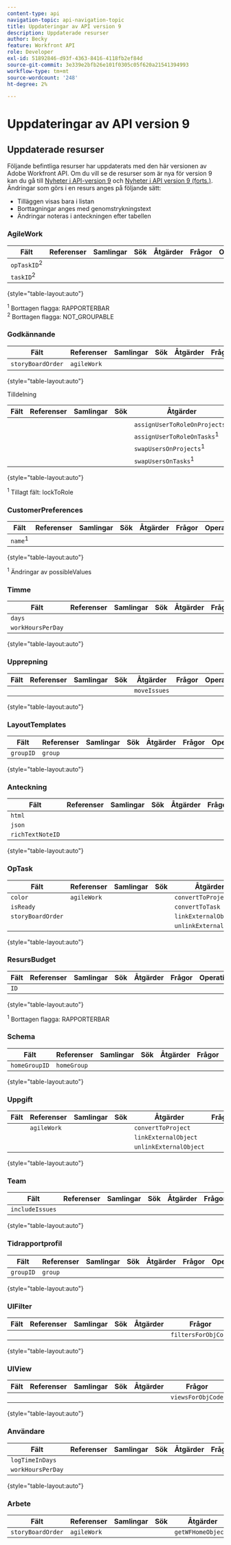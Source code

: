 ```yaml
---
content-type: api
navigation-topic: api-navigation-topic
title: Uppdateringar av API version 9
description: Uppdaterade resurser
author: Becky
feature: Workfront API
role: Developer
exl-id: 51892846-d93f-4363-8416-4118fb2ef84d
source-git-commit: 3e339e2bfb26e101f0305c05f620a21541394993
workflow-type: tm+mt
source-wordcount: '248'
ht-degree: 2%

---
```


# Uppdateringar av API version 9

## Uppdaterade resurser

Följande befintliga resurser har uppdaterats med den här versionen av Adobe Workfront API. Om du vill se de resurser som är nya för version 9 kan du gå till [Nyheter i API-version 9](../../wf-api/api/new-api-version-9.md) och [Nyheter i API version 9 (forts.)](../../wf-api/api/new-api-version-9-continue.md). Ändringar som görs i en resurs anges på följande sätt:

* Tilläggen visas bara i listan
* Borttagningar anges med genomstrykningstext
* Ändringar noteras i anteckningen efter tabellen

### AgileWork

| Fält | Referenser | Samlingar | Sök | Åtgärder | Frågor | Operationer |
|---|---|---|---|---|---|---|
| `opTaskID`<sup>2</sup> |  |   |  |   |   |  |
| `taskID`<sup>2</sup> |   |   |  |  |  |  |

{style="table-layout:auto"}

<sup>1</sup> Borttagen flagga: RAPPORTERBAR\
<sup>2</sup> Borttagen flagga: NOT_GROUPABLE

### Godkännande

| Fält | Referenser | Samlingar | Sök | Åtgärder | Frågor | Operationer |
|---|---|---|---|---|---|---|
| `storyBoardOrder` | `agileWork` |   |   |   |   |   |

{style="table-layout:auto"}

Tilldelning

| Fält | Referenser | Samlingar | Sök | Åtgärder | Frågor | Operationer |
|---|---|---|---|---|---|---|
| |   |  |  | `assignUserToRoleOnProjects`<sup>1</sup> |   |   |
|   |   |   |   | `assignUserToRoleOnTasks`<sup>1</sup> |   |   |
|   |   |   |   | `swapUsersOnProjects`<sup>1</sup> |   |   |
|   |   |   |   | `swapUsersOnTasks`<sup>1</sup> |   |   |

{style="table-layout:auto"}

<sup>1</sup> Tillagt fält: lockToRole

### CustomerPreferences

| Fält | Referenser | Samlingar | Sök | Åtgärder | Frågor | Operationer |
|---|---|---|---|---|---|---|
| `name`<sup>1</sup> |   |   |   |   |   |   |

{style="table-layout:auto"}

<sup>1</sup> Ändringar av possibleValues

### Timme

| Fält | Referenser | Samlingar | Sök | Åtgärder | Frågor | Operationer |
|---|---|---|---|---|---|---|
| `days` |   |   |   |   |   |   |
| `workHoursPerDay` |   |   |   |   |   |   |

{style="table-layout:auto"}

### Upprepning

| Fält | Referenser | Samlingar | Sök | Åtgärder | Frågor | Operationer |
|---|---|---|---|---|---|---|
|   |   |   |   | `moveIssues` |   |   |

{style="table-layout:auto"}

### LayoutTemplates

| Fält | Referenser | Samlingar | Sök | Åtgärder | Frågor | Operationer |
|---|---|---|---|---|---|---|
| `groupID` | `group` |   |   |   |   |   |

{style="table-layout:auto"}

### Anteckning

| Fält | Referenser | Samlingar | Sök | Åtgärder | Frågor | Operationer |
|---|---|---|---|---|---|---|
| `html` |   |   |   |   |   |   |
| `json` |   |   |   |   |   |   |
| `richTextNoteID` |   |   |   |   |   |   |

{style="table-layout:auto"}

### OpTask

| Fält | Referenser | Samlingar | Sök | Åtgärder | Frågor | Operationer |
|---|---|---|---|---|---|---|
| `color` | `agileWork` |   |   | `convertToProject` |   |   |
| `isReady` |   |   |   | `convertToTask` |   |   |
| `storyBoardOrder` |   |   |   | `linkExternalObject` |   |   |
|   |   |   |   | `unlinkExternalObject` |   |   |

{style="table-layout:auto"}

### ResursBudget

| Fält | Referenser | Samlingar | Sök | Åtgärder | Frågor | Operationer |
|---|---|---|---|---|---|---|
| `ID` |   |   |   |   |   |   |

{style="table-layout:auto"}

<sup>1</sup> Borttagen flagga: RAPPORTERBAR

### Schema

| Fält | Referenser | Samlingar | Sök | Åtgärder | Frågor | Operationer |
|---|---|---|---|---|---|---|
| `homeGroupID` | `homeGroup` |   |   |   |   |   |

{style="table-layout:auto"}

### Uppgift

| Fält | Referenser | Samlingar | Sök | Åtgärder | Frågor | Operationer |
|---|---|---|---|---|---|---|
|   | `agileWork` |   |   | `convertToProject` |   |   |
|   |   |   |   | `linkExternalObject` |   |   |
|   |   |   |   | `unlinkExternalObject` |   |   |

{style="table-layout:auto"}

### Team

| Fält | Referenser | Samlingar | Sök | Åtgärder | Frågor | Operationer |
|---|---|---|---|---|---|---|
| `includeIssues` |   |   |   |   |   |   |

{style="table-layout:auto"}

### Tidrapportprofil

| Fält | Referenser | Samlingar | Sök | Åtgärder | Frågor | Operationer |
|---|---|---|---|---|---|---|
| `groupID` | `group` |   |   |   |   |   |

{style="table-layout:auto"}

### UIFilter

| Fält | Referenser | Samlingar | Sök | Åtgärder | Frågor | Operationer |
|---|---|---|---|---|---|---|
|   |   |   |   |   | `filtersForObjCode` |   |

{style="table-layout:auto"}

### UIView

| Fält | Referenser | Samlingar | Sök | Åtgärder | Frågor | Operationer |
|---|---|---|---|---|---|---|
|   |   |   |   |   | `viewsForObjCode` |   |

{style="table-layout:auto"}

### Användare

| Fält | Referenser | Samlingar | Sök | Åtgärder | Frågor | Operationer |
|---|---|---|---|---|---|---|
| `logTimeInDays` |   |   |   |   |   |   |
| `workHoursPerDay` |   |   |   |   |   |   |

{style="table-layout:auto"}

### Arbete

| Fält | Referenser | Samlingar | Sök | Åtgärder | Frågor | Operationer |
|---|---|---|---|---|---|---|
| `storyBoardOrder` | `agileWork` |   |   | `getWFHomeObjects` |   |   |
